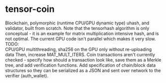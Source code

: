 # tensor-coin
Blockchain, polymorphic (runtime CPU/GPU dynamic type) uhash, and validator, 
built from scratch.
Note that the tensorhash algorithm is only conceptual - it is an example for 
matrix multiplication intensive hash, and is not optimal. The current GPU code
isn't parallel which makes it very slow.
TODO:  
CPU/GPU multithreading, sha256 on the GPU only without re-uploading data
Then, increase MAT_MULT_ITERS.
Coin transactions aren't currently checked - 
specify how should a transaction look like, save them as a Merkle tree, and 
add verification functions.
Add specification of chain/block data structures so they can be serialized as a
JSON and sent over network to the verifier (auth_wallet).
